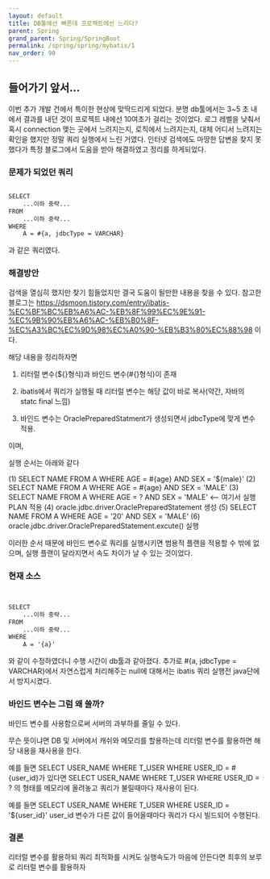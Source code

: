 ```yaml
---
layout: default
title: DB툴에선 빠른데 프로젝트에선 느리다?
parent: Spring
grand_parent: Spring/SpringBoot
permalink: /spring/spring/mybatis/1
nav_order: 90
---
```


## 들어가기 앞서...

이번 추가 개발 건에서 특이한 현상에 맞딱드리게 되었다. 분명 db툴에서는 3~5 초 내에서 결과를 내던 것이 프로젝트 내에선 10여초가 걸리는 것이었다. 로그 레벨을 낮춰서 혹시 connection 맺는 곳에서 느려지는지, 로직에서 느려지는지, 대체 어디서 느려지는 확인을 했지만 정말 쿼리 실행에서 느린 거였다. 인터넷 검색에도 마땅한 답변을 찾지 못했다가 특정 블로그에서 도움을 받아 해결하였고 정리를 하게되었다.


### 문제가 되었던 쿼리

```xml

SELECT
	...이하 중략...
FROM
	...이하 중략...
WHERE 
	A = #{a, jdbcType = VARCHAR}

```

과 같은 쿼리였다.


### 해결방안

검색을 열심히 했지만 찾기 힘들었지만 결국 도움이 될만한 내용을 찾을 수 있다.
참고한 블로그는 https://dsmoon.tistory.com/entry/ibatis-%EC%BF%BC%EB%A6%AC-%EB%8F%99%EC%9E%91-%EC%9B%90%EB%A6%AC-%EB%B0%8F-%EC%A3%BC%EC%9D%98%EC%A0%90-%EB%B3%80%EC%88%98 이다.

해당 내용을 정리하자면 

1. 리터럴 변수(${}형식)과 바인드 변수(#{}형식)이 존재

2. ibatis에서 쿼리가 실행될 때 리터럴 변수는 해당 값이 바로 복사(약간, 자바의 statc final 느낌)

3. 바인드 변수는 OraclePreparedStatment가 생성되면서 jdbcType에 맞게 변수 적용.

이며,


실행 순서는 아래와 같다

(1) SELECT NAME FROM A WHERE AGE = #{age} AND SEX = '${male}'
(2) SELECT NAME FROM A WHERE AGE = #{age} AND SEX = 'MALE'
(3) SELECT NAME FROM A WHERE AGE = ? AND SEX = 'MALE' <-- 여기서 실행 PLAN 적용
(4) oracle.jdbc.driver.OraclePreparedStatement 생성
(5) SELECT NAME FROM A WHERE AGE = '20' AND SEX = 'MALE'
(6) oracle.jdbc.driver.OraclePreparedStatement.excute() 실행

이러한 순서 때문에 바인드 변수로 쿼리를 실행시키면 범용적 플랜을 적용할 수 밖에 없으며,
실행 플랜이 달라지면서 속도 차이가 날 수 있는 것이었다.


### 현재 소스

```xml


SELECT
	...이하 중략...
FROM
	...이하 중략...
WHERE 
	A = '{a}'

```

와 같이 수정하였더니 수행 시간이 db툴과 같아졌다.
추가로 #{a, jdbcType = VARCHAR}에서 자연스럽게 처리해주는 null에 대해서는 ibatis 쿼리 실행전 java단에서 방지시켰다.

### 바인드 변수는 그럼 왜 쓸까?

바인드 변수를 사용함으로써 서버의 과부하를 줄일 수 있다.

무슨 뜻이냐면 DB 및 서버에서 캐쉬와 메모리를 할용하는데 리터럴 변수를 활용하면 해당 내용을 재사용을 한다.

예를 들면 SELECT USER_NAME WHERE T_USER WHERE USER_ID = #{user_id}가 있다면
SELECT USER_NAME WHERE T_USER WHERE USER_ID = ? 의 형태를 메모리에 올려놓고 쿼리가 불릴때마다 재사용이 된다.

예를 들면 SELECT USER_NAME WHERE T_USER WHERE USER_ID = '${user_id}'
user_id 변수가 다른 값이 들어올때마다 쿼리가 다시 빌드되어 수행된다.


### 결론

리터럴 변수를 활용하되 쿼리 최적화를 시켜도 실행속도가 마음에 안든다면 최후의 보루로 리터럴 변수를 활용하자





